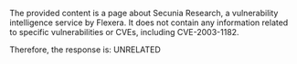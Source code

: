 The provided content is a page about Secunia Research, a vulnerability intelligence service by Flexera. It does not contain any information related to specific vulnerabilities or CVEs, including CVE-2003-1182.

Therefore, the response is: UNRELATED